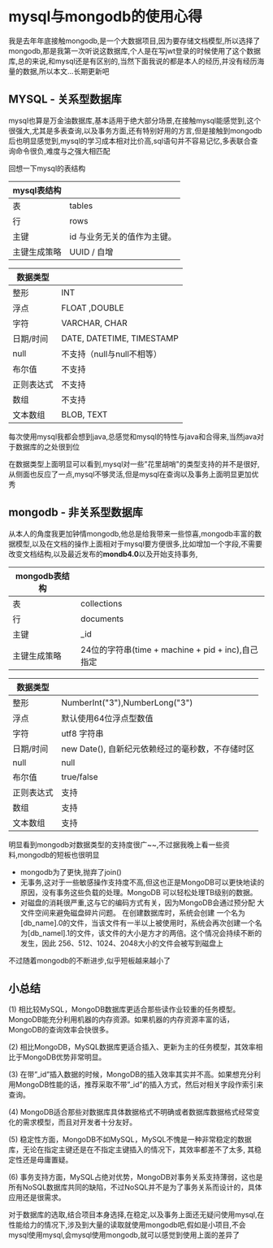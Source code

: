 # mysql与mongodb的使用心得

​	我是去年年底接触mongodb,是一个大数据项目,因为要存储文档模型,所以选择了mongodb,那是我第一次听说这数据库,个人是在写jwt登录的时候使用了这个数据库,总的来说,和mysql还是有区别的,当然下面我说的都是本人的经历,并没有经历海量的数据,所以本文...长期更新吧



## MYSQL - 关系型数据库

mysql也算是万金油数据库,基本适用于绝大部分场景,在接触mysql能感觉到,这个很强大,尤其是多表查询,以及事务方面,还有特别好用的方言,但是接触到mongodb后也明显感觉到,mysql的学习成本相对比价高,sql语句并不容易记忆,多表联合查询命令很负,难度与之强大相匹配

回想一下mysql的表结构

| mysql表结构  |                             |
| ------------ | --------------------------- |
| 表           | tables                      |
| 行           | rows                        |
| 主键         | id 与业务无关的值作为主键。 |
| 主键生成策略 | UUID / 自增                 |

| 数据类型   |                            |
| ---------- | -------------------------- |
| 整形       | INT                        |
| 浮点       | FLOAT  ,DOUBLE             |
| 字符       | VARCHAR, CHAR              |
| 日期/时间  | DATE, DATETIME, TIMESTAMP  |
| null       | 不支持（null与null不相等） |
| 布尔值     | 不支持                     |
| 正则表达式 | 不支持                     |
| 数组       | 不支持                     |
| 文本数组   | BLOB, TEXT                 |

每次使用mysql我都会想到java,总感觉和mysql的特性与java和合得来,当然java对于数据库的之处很到位

在数据类型上面明显可以看到,mysql对一些"花里胡哨"的类型支持的并不是很好,从侧面也反应了一点,mysql不够灵活,但是mysql在查询以及事务上面明显更加优秀

## mongodb - 非关系型数据库

​	从本人的角度我更加钟情mongodb,他总是给我带来一些惊喜,mongodb丰富的数据模型,以及在文档的操作上面相对于mysql要方便很多,比如增加一个字段,不需要改变文档结构,以及最近发布的**mondb4.0**以及开始支持事务,

| mongodb表结构 |                                                   |
| ------------- | ------------------------------------------------- |
| 表            | collections                                       |
| 行            | documents                                         |
| 主键          | _id                                               |
| 主键生成策略  | 24位的字符串(time + machine + pid + inc),自己指定 |

| 数据类型   |                                                  |
| ---------- | ------------------------------------------------ |
| 整形       | NumberInt("3"),NumberLong("3")                   |
| 浮点       | 默认使用64位浮点型数值                           |
| 字符       | utf8 字符串                                      |
| 日期/时间  | new Date(), 自新纪元依赖经过的毫秒数，不存储时区 |
| null       | null                                             |
| 布尔值     | true/false                                       |
| 正则表达式 | 支持                                             |
| 数组       | 支持                                             |
| 文本数组   | 支持                                             |

明显看到mongodb对数据类型的支持度很广~~,不过据我晚上看一些资料,mongodb的短板也很明显

- mongodb为了更快,抛弃了join()
- 无事务,这对于一些敏感操作支持度不高,但这也正是MongoDB可以更快地读的原因，没有事务这些负载的处理。MongoDB 可以轻松处理TB级别的数据。 
- 对磁盘的消耗很严重,这与它的编码方式有关，因为MongoDB会通过预分配 大文件空间来避免磁盘碎片问题。 在创建数据库时，系统会创建 一个名为[db_name].0的文件，当该文件有一半以上被使用时，系统会再次创建一个名 为[db_namel].1的文件，该文件的大小是方才的两倍。这个情况会持续不断的发生，因此 256、512、1024、2048大小的文件会被写到磁盘上

不过随着mongodb的不断进步,似乎短板越来越小了

## 小总结

(1) 相比较MySQL，MongoDB数据库更适合那些读作业较重的任务模型。MongoDB能充分利用机器的内存资源。如果机器的内存资源丰富的话，MongoDB的查询效率会快很多。

(2) 相比MongoDB，MySQL数据库更适合插入、更新为主的任务模型，其效率相比于MongoDB优势非常明显。

(3) 在带”_id”插入数据的时候，MongoDB的插入效率其实并不高。如果想充分利用MongoDB性能的话，推荐采取不带”_id”的插入方式，然后对相关字段作索引来查询。

(4) MongoDB适合那些对数据库具体数据格式不明确或者数据库数据格式经常变化的需求模型，而且对开发者十分友好。

(5) 稳定性方面，MongoDB不如MySQL，MySQL不愧是一种非常稳定的数据库，无论在指定主键还是在不指定主键插入的情况下，其效率都差不了太多, 其稳定性还是毋庸置疑。

(6) 事务支持方面，MySQL占绝对优势，MongoDB对事务关系支持薄弱，这也是所有NoSQL数据库共同的缺陷，不过NoSQL并不是为了事务关系而设计的，具体应用还是很需求。



对于数据库的选取,结合项目本身选择,在稳定,以及事务上面还无疑问使用mysql,在性能给力的情况下,涉及到大量的读取就使用mongodb吧,假如是小项目,不会mysql使用mysql,会mysql使用mongodb,就可以感觉到使用上面的差异了